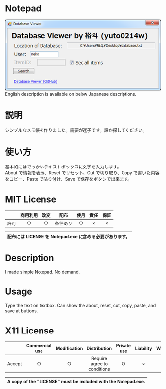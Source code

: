 # Notepad
<img src="./assets/screenshot.png" alt="Screenshot"></br>English description is available on below Japanese descriptions.
# 説明
シンプルなメモ帳を作りました。需要が迷子です。誰か探してください。
# 使い方
基本的にはでっかいテキストボックスに文字を入力します。</br>About で情報を表示、Reset でリセット、Cut で切り取り、Copy で書いた内容をコピー、Paste で貼り付け、Save で保存をボタンで出来ます。
# MIT License
||商用利用|改変|配布|使用|責任|保証|
|:-:|:-:|:-:|:-:|:-:|:-:|:-:|
|許可|○|○|条件あり|○|×|×|

|配布には LICENSE を Notepad.exe に含める必要があります。|
|:-:|

# Description
I made simple Notepad. No demand.
# Usage
Type the text on textbox. Can show the about, reset, cut, copy, paste, and save at buttons.
# X11 License
||Commercial use|Modification|Distribution|Private use|Liability|Warranty|
|:-:|:-:|:-:|:-:|:-:|:-:|:-:|
|Accept|○|○|Require agree to conditions|○|×|×|

|A copy of the "LICENSE" must be included with the Notepad.exe.|
|:-:|
